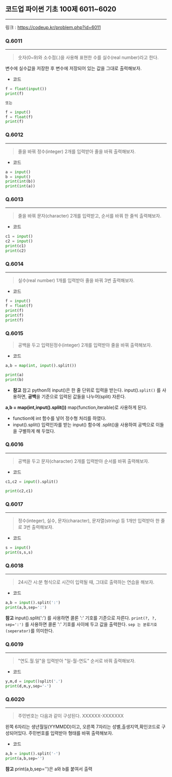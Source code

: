 ## 코드업 파이썬 기초 100제 6011~6020
-------
링크 : https://codeup.kr/problem.php?id=6011

### Q.6011
-----
>숫자(0~9)와 소수점(.)을 사용해 표현한 수를 실수(real number)라고 한다.

변수에 실수값을 저장한 후
변수에 저장되어 있는 값을 그대로 출력해보자.
* 코드 
```py
f = float(input())
print(f)

또는

f = input()
f = float(f)
print(f)
```

### Q.6012
-----
> 줄을 바꿔 정수(integer) 2개를 입력받아 줄을 바꿔 출력해보자.
* 코드
```py
a = input()
b = input()
print(int(b))
print(int(a))
```

### Q.6013
-----
>줄을 바꿔 문자(character) 2개를 입력받고, 순서를 바꿔 한 줄씩 출력해보자.
* 코드
```py
c1 = input()
c2 = input()
print(c1)
print(c2)
```

### Q.6014
----
> 실수(real number) 1개를 입력받아 줄을 바꿔 3번 출력해보자.
* 코드 
```py
f = input()
f = float(f)
print(f)
print(f)
print(f)
```

### Q.6015
>공백을 두고 입력된정수(integer) 2개를 입력받아 줄을 바꿔 출력해보자.
* 코드
```py
a,b = map(int, input().split())

print(a)
print(b)
```
* **참고**
참고
python의 input()은 한 줄 단위로 입력을 받는다.
input().```split()``` 를 사용하면, **공백**을 기준으로 입력된 값들을 나누어(split) 자른다.

**a,b = map(int,input().split())**
map(function,iterable)로 사용하게 된다.
- function에 int 함수를 넣어 정수형 처리를 하였다.
- input().split() 입력인자를 받는 input() 함수에 .split()을 사용하여 공백으로 이들을 구별하게 해 두었다.



### Q.6016
-----
> 공백을 두고 문자(character) 2개를 입력받아 순서를 바꿔 출력해보자.
* 코드 
```py
c1,c2 = input().split()

print(c2,c1)
```

### Q.6017
----
> 정수(integer), 실수, 문자(character), 문자열(string) 등 1개만 입력받아 한 줄로 3번 출력해보자.
* 코드
```py
s = input()
print(s,s,s)
```

### Q.6018
----
>24시간 시:분 형식으로 시간이 입력될 때, 그대로 출력하는 연습을 해보자.
* 코드
```py
a,b = input().split(':')
print(a,b,sep=':')
```
**참고**
input().split(':') 를 사용하면 콜론 ':' 기호를 기준으로 자른다.
```print(?, ?, sep=':')``` 를 사용하면 콜론 ':' 기호를 사이에 두고 값을 출력한다.
```sep 는 분류기호(seperator)```를 의미한다.

### Q.6019
----
>"연도.월.일"을 입력받아 "일-월-연도" 순서로 바꿔 출력해보자.
* 코드
```py
y,m,d = input()split('.')
print(d,m,y,sep='-')
```

### Q.6020
----
> 주민번호는 다음과 같이 구성된다.
XXXXXX-XXXXXXX

왼쪽 6자리는 생년월일(YYMMDD)이고, 오른쪽 7자리는 성별,출생지역,확인코드로 구성되어있다.
주민번호를 입력받아 형태를 바꿔 출력해보자.
* 코드 
```py
a,b = input().split('-')
print(a,b,sep='')
```
**참고**
print(a,b,sep='')은 a와 b를 붙여서 출력